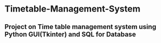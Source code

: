 # Timetable-Management-System
## Project on Time table management system using Python GUI(Tkinter) and SQL for Database

